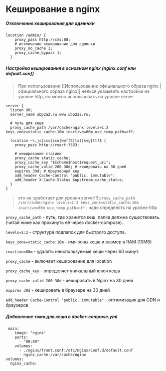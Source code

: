 # Кеширование в nginx


##### Отключение кеширования для админки

```
location /admin/ {
    proxy_pass http://cms:80;
	# исключение кеширование для админки
	proxy_no_cache 1;
	proxy_cache_bypass 1;
  }
```


##### Настройка кеширования в основном nginx (nginx.conf или default.conf)

> При использовании [[Использование официального образа nginx | официального образа nginx]] нельзя указывать настройки на уровне http, но можно использовать на уровне server

```
server {
  listen 80;
  server_name ubp2a2.ru www.ubp2a2.ru;

  # путь для кеша
  proxy_cache_path /var/cache/nginx levels=1:2 keys_zone=static_cache:10m inactive=60m use_temp_path=off;

  location ~\.js|css|ico|woff2|txt|svg|ttf$ {
    proxy_pass http://react:3333;
	
	# кеширование статики
	proxy_cache static_cache;
	proxy_cache_key "$scheme$host$request_uri";
	proxy_cache_valid 200 30d; # кешировать на 30 дней
	expires 30d; # браузерный кеш
	add_header Cache-Control "public, immutable";
	add_header X-Cache-Status $upstream_cache_status;
  }
}
```
 > это не сработает для уровня server!!! `proxy_cache_path /var/cache/nginx levels=1:2 keys_zone=static_cache:10m inactive=60m use_temp_path=off;` надо определять на уровне http

`proxy_cache_path` - путь, где хранится кеш. папка должна существовать. (читай ниже как прокинуть её через docker-compose).

`levels=1:2` - структура подпапок для быстрого доступа.

`keys_zone=static_cache:10m` - имя зоны кеша и размер в RAM (10MB)

`inactive=60m` - удалять неиспользуемые кеши через 60 минут.

`proxy_cache` - включает кеширование для location

`proxy_cache_key` - определяет уникальный ключ кеша

`proxy_cache_valid 200 30d` - кешировать в Nginx на 30 дней

`expires 30d` - кешировать в браузере на 30 дней

`add_header Cache-Control "public, immutable"` - оптимизация для CDN и браузеров

##### Добавление тома для кеша в docker-compose.yml

```
 main:
    image: "nginx"
    ports:
      - "80:80"
    volumes:
      - ./nginx/front.conf:/etc/nginx/conf.d/default.conf
      - nginx_cache:/var/cache/nginx
volumes:
  nginx_cache:
```